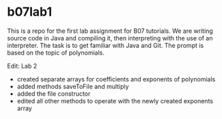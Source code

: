 # b07lab1
This is a repo for the first lab assignment for B07 tutorials. We are writing source code in Java and compiling it, then interpreting with the use of an interpreter. The task is to get familiar with Java and Git. The prompt is based on the topic of polynomials.

Edit: Lab 2
- created separate arrays for coefficients and exponents of polynomials
- added methods saveToFile and multiply
- added the file constructor
- edited all other methods to operate with the newly created exponents array

